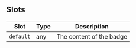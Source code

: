 <!-- This file is automatically generated, do not edit manually. -->

<script setup>
import AppBadgePlayground from './AppBadgePlayground.vue'
</script>

<AppBadgePlayground />

## Slots

| Slot | Type | Description |
| --------- | ---- | ----------- |
| `default` | any | The content of the badge |

